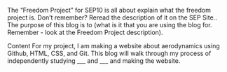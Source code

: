  The “Freedom Project” for SEP10 is all about explain what the freedom project is. Don’t remember? Reread the description of it on the SEP Site.. The purpose of this blog is to (what is it that you are using the blog for. Remember - look at the Freedom Project description).

Content
For my project, I am making a website about aerodynamics using Github, HTML, CSS, and Git. This blog will walk through my process of independently studying ___ and ___ and making the website.
